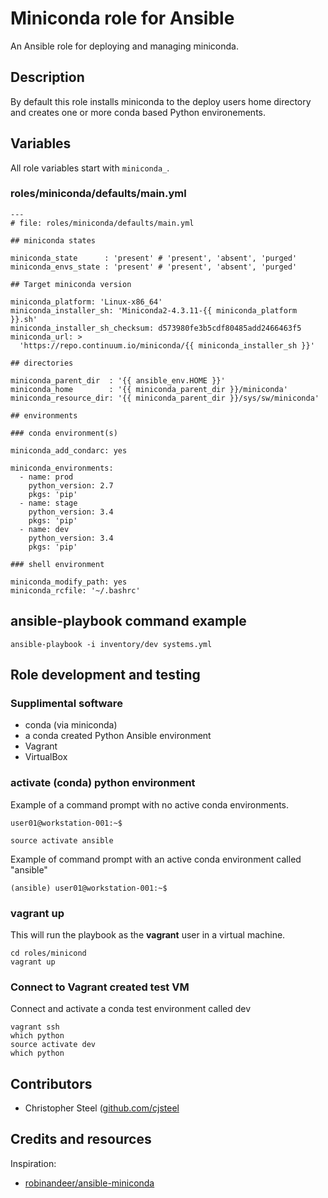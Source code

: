 # Miniconda role for Ansible

An Ansible role for deploying and managing miniconda.

## Description

By default this role installs miniconda to the deploy users home directory and creates one or more conda based Python environements.

## Variables

All role variables start with `miniconda_`.

### roles/miniconda/defaults/main.yml

```shell
---
# file: roles/miniconda/defaults/main.yml

## miniconda states

miniconda_state      : 'present' # 'present', 'absent', 'purged'
miniconda_envs_state : 'present' # 'present', 'absent', 'purged'

## Target miniconda version

miniconda_platform: 'Linux-x86_64'
miniconda_installer_sh: 'Miniconda2-4.3.11-{{ miniconda_platform }}.sh'
miniconda_installer_sh_checksum: d573980fe3b5cdf80485add2466463f5
miniconda_url: >
  'https://repo.continuum.io/miniconda/{{ miniconda_installer_sh }}'

## directories

miniconda_parent_dir  : '{{ ansible_env.HOME }}'
miniconda_home        : '{{ miniconda_parent_dir }}/miniconda'
miniconda_resource_dir: '{{ miniconda_parent_dir }}/sys/sw/miniconda'

## environments

### conda environment(s)

miniconda_add_condarc: yes

miniconda_environments:
  - name: prod
    python_version: 2.7
    pkgs: 'pip'
  - name: stage
    python_version: 3.4
    pkgs: 'pip'
  - name: dev
    python_version: 3.4
    pkgs: 'pip'

### shell environment

miniconda_modify_path: yes
miniconda_rcfile: '~/.bashrc'
```

## ansible-playbook command example

```shell
ansible-playbook -i inventory/dev systems.yml
```

## Role development and testing

### Supplimental software

* conda (via miniconda)
* a conda created Python Ansible environment
* Vagrant
* VirtualBox

### activate (conda) python environment

Example of a command prompt with no active conda environments.

```shell
user01@workstation-001:~$
```
```shell
source activate ansible
```
Example of command prompt with an active conda environment called "ansible"

```shell
(ansible) user01@workstation-001:~$
```

### vagrant up

This will run the playbook as the **vagrant** user in a virtual machine.

```shell
cd roles/minicond
vagrant up
```

### Connect to Vagrant created test VM

Connect and activate a conda test environment called dev
```shell
vagrant ssh
which python
source activate dev
which python
```


## Contributors
- Christopher Steel ([github.com/cjsteel]( https://github.com/cjsteel )

## Credits and resources
Inspiration:

- [robinandeer/ansible-miniconda](https://github.com/robinandeer/ansible-miniconda.git)

